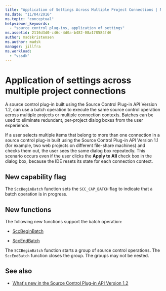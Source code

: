 ```yaml
---
title: "Application of Settings Across Multiple Project Connections | Microsoft Docs"
ms.date: "11/04/2016"
ms.topic: "conceptual"
helpviewer_keywords:
  - "source control plug-ins, application of settings"
ms.assetid: 2116d3d0-c46c-4d0a-b482-08a178584f46
author: madskristensen
ms.author: madsk
manager: jillfra
ms.workload:
  - "vssdk"
---
```

# Application of settings across multiple project connections
A source control plug-in built using the Source Control Plug-in API Version 1.2, can use a batch operation to execute the same source control operation across multiple projects or multiple connection contexts. Batches can be used to eliminate redundant, per-project dialog boxes from the user experience.

 If a user selects multiple items that belong to more than one connection in a source control plug-in built using the Source Control Plug-in API Version 1.1 (for example, two web projects on different file-share machines) and checks them out, the user sees the same dialog box repeatedly. This scenario occurs even if the user clicks the **Apply to All** check box in the dialog box, because the IDE resets its state for each connection context.

## New capability flag
 The `SccBeginBatch` function sets the `SCC_CAP_BATCH` flag to indicate that a batch operation is in progress.

## New functions
The following new functions support the batch operation:

- [SccBeginBatch](../../extensibility/sccbeginbatch-function.md)

- [SccEndBatch](../../extensibility/sccendbatch-function.md)

The `SCCBeginBatch` function starts a group of source control operations. The `SccEndBatch` function closes the group. The groups may not be nested.

## See also
- [What's new in the Source Control Plug-in API Version 1.2](../../extensibility/internals/what-s-new-in-the-source-control-plug-in-api-version-1-2.md)